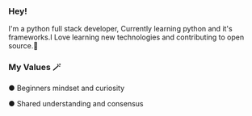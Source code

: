 ### Hey! 


I'm  a  python full stack developer, Currently learning python and it's frameworks.I Love learning new technologies and contributing to open source.🤎

### My Values 🪄

● Beginners mindset and curiosity

● Shared understanding and consensus
